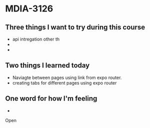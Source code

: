 # MDIA-3126

## Three things I want to try during this course 
- api intregation other th
- 
- 

## Two things I learned today
- Naviagte between pages using link from expo router.
- creating tabs for different pages using expo router

## One word for how I'm feeling
- 

Open